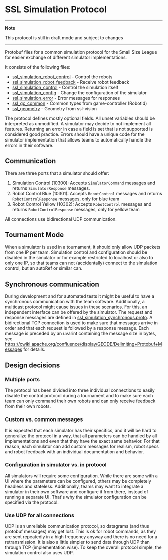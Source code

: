 # SSL Simulation Protocol

---
**Note**

This protocol is still in draft mode and subject to changes

---

Protobuf files for a common simulation protocol for the Small Size League for easier exchange of different
simulator implementations.

It consists of the following files:

* [ssl_simulation_robot_control](./ssl_simulation_robot_control.proto) - Control the robots
* [ssl_simulation_robot_feedback](./ssl_simulation_robot_feedback.proto) - Receive robot feedback
* [ssl_simulation_control](./ssl_simulation_control.proto) - Control the simulation itself
* [ssl_simulation_config](./ssl_simulation_config.proto) - Change the configuration of the simulator
* [ssl_simulation_error](./ssl_simulation_error.proto) - Error messages for responses
* [ssl_gc_common](./ssl_gc_common.proto) - Common types from game-controller (RobotId) 
* [ssl_geometry](./ssl_geometry.proto) - Geometry from ssl-vision

The protocol defines mostly optional fields. All unset variables should be interpreted as unmodified.
A simulator may decide to not implement all features. Returning an error in case a field is set that is not
supported is considered good practice.
Errors should have a unique code for the simulator implementation that allows teams to automatically handle the
errors in their software.

## Communication

There are three ports that a simulator should offer:

1. Simulation Control (10300): Accepts `SimulatorCommand` messages and returns `SimulatorResponse` messages.
1. Robot Control Blue (10301): Accepts `RobotControl` messages and returns `RobotControlResponse` messages, only for blue team
1. Robot Control Yellow (10302): Accepts `RobotControl` messages and returns `RobotControlResponse` messages, only for yellow team

All connections use bidirectional UDP communication.

## Tournament Mode

When a simulator is used in a tournament, it should only allow UDP packets from one IP per team.
Simulation control and configuration should be disabled in the simulator or for example restricted to localhost
or also to only one IP, so that teams can not (accidentally) connect to the simulation control, but
an autoRef or similar can.

## Synchronous communication

During development and for automated tests it might be useful to have a synchronous communication with the team software.
Additionally, a multicast protocol might cause issues in these scenarios.
For this, an independent interface can be offered by the simulator. The request and response messages are defined
in [ssl_simulation_synchronous.proto](./ssl_simulation_synchronous.proto).
A bidirectional TCP connection is used to make sure that messages arrive in order and that each request is followed by a response message.
Each message is preceded by an uvarint containing the message size in bytes, 
see https://cwiki.apache.org/confluence/display/GEODE/Delimiting+Protobuf+Messages for details.

## Design decisions

### Multiple ports
The protocol has been divided into three individual connections to easily disable the control protocol during
a tournament and to make sure each team can only command their own robots and can only receive feedback from their
own robots.

### Custom vs. common messages
It is expected that each simulator has their specifics, and it will be hard to generalize the protocol in a way,
that all parameters can be handled by all implementations and even that they have the exact same behavior.
For that reason, each simulator can add custom messages for realism, robot specs and robot feedback with
an individual documentation and behavior.

### Configuration in simulator vs. in protocol
All simulators will require some configuration. While there are some with a UI where the parameters can be
configured, others may be completely headless and stateless.
Additionally, teams may want to integrate a simulator in their own software and configure it from there, instead
of running a separate UI.
That's why the simulator configuration can be specified via the protocol.

### Use UDP for all connections
UDP is an unreliable communication protocol, so datagrams (and thus protobuf messages) may get lost.
This is ok for robot commands, as they are sent repeatedly in a high frequency anyway and there is no need for 
a retransmission.
It is also a little simpler to send data through UDP than through TCP (implementation wise).
To keep the overall protocol simple, the simulation control also uses UDP.
